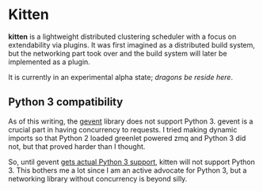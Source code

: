 # Kitten

**kitten** is a lightweight distributed clustering scheduler with a focus on
extendability via plugins. It was first imagined as a distributed build system,
but the networking part took over and the build system will later be
implemented as a plugin.

It is currently in an experimental alpha state; *dragons be reside here*.


## Python 3 compatibility

As of this writing, the [gevent][gevent] library does not support Python 3.
gevent is a crucial part in having concurrency to requests.  I tried making
dynamic imports so that Python 2 loaded greenlet powered zmq and Python 3 did
not, but that proved harder than I thought.

So, until gevent [gets actual Python 3 support][38], kitten will not support
Python 3.  This bothers me a lot since I am an active advocate for Python 3,
but a networking library without concurrency is beyond silly.


[gevent]: https://github.com/surfly/gevent
[38]: https://github.com/surfly/gevent/issues/38
